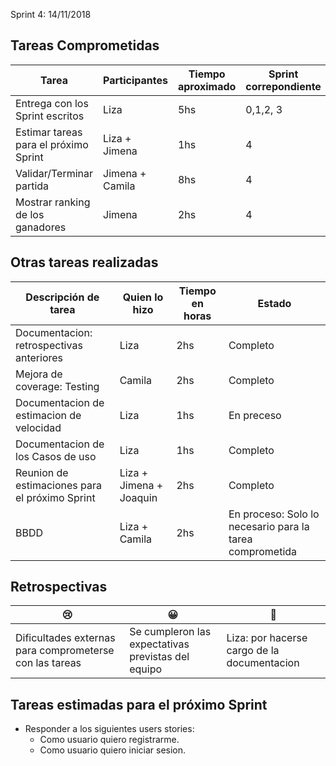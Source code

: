 Sprint 4: 14/11/2018

## Tareas Comprometidas

|  Tarea | Participantes | Tiempo aproximado | Sprint correpondiente | Estado | Puntaje |
|  ------ | ------ | ------ | ------ | ------ | ------ |
| Entrega con los Sprint escritos | Liza | 5hs | 0,1,2, 3 | Completo | 3 |
| Estimar tareas para el próximo Sprint | Liza + Jimena | 1hs | 4 | Completo | 1 |
| Validar/Terminar partida | Jimena + Camila | 8hs | 4 | Completo | 5 |
| Mostrar ranking de los ganadores | Jimena | 2hs | 4 | Completo | 4 |

## Otras tareas realizadas

| Descripción de tarea | Quien lo hizo | Tiempo en horas | Estado |
| ------ | ------ | ------ | ------ |
| Documentacion: retrospectivas anteriores | Liza | 2hs | Completo |
| Mejora de coverage: Testing | Camila | 2hs | Completo |
| Documentacion de estimacion de velocidad | Liza | 1hs | En preceso |
| Documentacion de los Casos de uso | Liza | 1hs | Completo |
| Reunion de estimaciones para el próximo Sprint | Liza + Jimena + Joaquin | 2hs | Completo |
| BBDD | Liza + Camila | 2hs | En proceso: Solo lo necesario para la tarea comprometida |

## Retrospectivas

| 😢 | 😀 | 💫 |
| ------ | ------ | ------ |
| Dificultades externas para comprometerse con las tareas | Se cumpleron las expectativas previstas del equipo | Liza: por hacerse cargo de la documentacion |

## Tareas estimadas para el próximo Sprint

- Responder a los siguientes users stories:
  - Como usuario quiero registrarme.
  - Como usuario quiero iniciar sesion.

